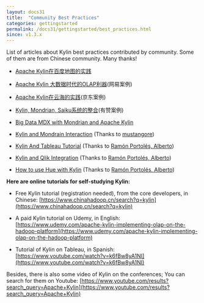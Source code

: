 ```yaml
---
layout: docs31
title:  "Community Best Practices"
categories: gettingstarted
permalink: /docs31/gettingstarted/best_practices.html
since: v1.3.x
---
```


List of articles about Kylin best practices contributed by community. Some of them are from Chinese community. Many thanks!

* [Apache Kylin在百度地图的实践](http://www.infoq.com/cn/articles/practis-of-apache-kylin-in-baidu-map)

* [Apache Kylin 大数据时代的OLAP利器](http://www.bitstech.net/2016/01/04/kylin-olap/)(网易案例)

* [Apache Kylin在云海的实践](http://www.csdn.net/article/2015-11-27/2826343)(京东案例)

* [Kylin, Mondrian, Saiku系统的整合](http://tech.youzan.com/kylin-mondrian-saiku/)(有赞案例)

* [Big Data MDX with Mondrian and Apache Kylin](https://www.inovex.de/fileadmin/files/Vortraege/2015/big-data-mdx-with-mondrian-and-apache-kylin-sebastien-jelsch-pcm-11-2015.pdf)

* [Kylin and Mondrain Interaction](https://github.com/mustangore/kylin-mondrian-interaction) (Thanks to [mustangore](https://github.com/mustangore))

* [Kylin And Tableau Tutorial](https://github.com/albertoRamon/Kylin/tree/master/KylinWithTableau) (Thanks to [Ramón Portolés, Alberto](https://www.linkedin.com/in/alberto-ramon-portoles-a02b523b))

* [Kylin and Qlik Integration](https://github.com/albertoRamon/Kylin/tree/master/KylinWithQlik) (Thanks to [Ramón Portolés, Alberto](https://www.linkedin.com/in/alberto-ramon-portoles-a02b523b))

* [How to use Hue with Kylin](https://github.com/albertoRamon/Kylin/tree/master/KylinWithHue) (Thanks to [Ramón Portolés, Alberto](https://www.linkedin.com/in/alberto-ramon-portoles-a02b523b))


**Here are online tutorials for self-studying Kylin:**

- Free Kylin tutorial (registration needed), from the core developers, in Chinese:
[https://www.chinahadoop.cn/search?q=kylin](https://www.chinahadoop.cn/search?q=kylin)

- A paid Kylin tutorial on Udemy, in English:
[https://www.udemy.com/apache-kylin-implementing-olap-on-the-hadoop-platform](https://www.udemy.com/apache-kylin-implementing-olap-on-the-hadoop-platform)

- Tutorial of Kylin on Tableau, in Spanish: 
[https://www.youtube.com/watch?v=k6fBw8yA1NI](https://www.youtube.com/watch?v=k6fBw8yA1NI)

Besides, there is also some video of Kylin on the conferences; You can search for them on Youtube:
[https://www.youtube.com/results?search_query=Apache+Kylin](https://www.youtube.com/results?search_query=Apache+Kylin)
